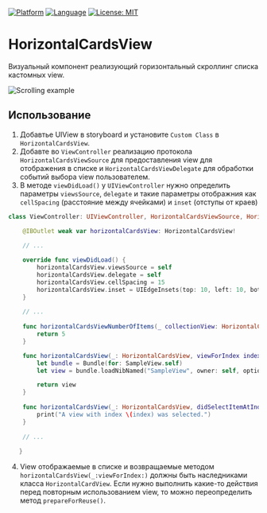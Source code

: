 [![Platform](https://img.shields.io/badge/platform-ios-lightgrey.svg?style=flat-square)](https://img.shields.io/badge/platform-ios-lightgrey.svg?style=flat-square)
[![Language](https://img.shields.io/badge/language-swift-orange.svg?style=flat-square)](https://swift.org/about/)
[![License: MIT](https://img.shields.io/badge/license-MIT-blue.svg?style=flat-square)](http://opensource.org/licenses/MIT)

# HorizontalCardsView

Визуальный компонент реализующий горизонтальный скроллинг списка кастомных view.

![Scrolling example](https://user-images.githubusercontent.com/25868364/81389144-078fc680-9122-11ea-9857-e736c0483db2.gif)

Использование
---

1. Добавтье UIView в storyboard и установите `Custom Class` в `HorizontalCardsView`.
2. Добавте во `ViewController` реализацию протокола `HorizontalCardsViewSource` для предоставления view для отображения в списке и `HorizontalCardsViewDelegate` для обработки событий выбора view пользователем.
3. В методе `viewDidLoad()` у `UIViewController` нужно определить параметры `viewsSource`, `delegate` и такие параметры отображния как `cellSpacing` (расстояние между ячейками) и `inset` (отступы от краев)
```swift
class ViewController: UIViewController, HorizontalCardsViewSource, HorizontalCardsViewDelegate {

    @IBOutlet weak var horizontalCardsView: HorizontalCardsView!

    // ...
    
    override func viewDidLoad() {
        horizontalCardsView.viewsSource = self
        horizontalCardsView.delegate = self
        horizontalCardsView.cellSpacing = 15
        horizontalCardsView.inset = UIEdgeInsets(top: 10, left: 10, bottom: 10, right: 10)
    }
    
    // ...
    
    func horizontalCardsViewNumberOfItems(_ collectionView: HorizontalCardsView) -> Int {
        return 5
    }

    func horizontalCardsView(_: HorizontalCardsView, viewForIndex index: Int) -> HorizontalCardView {
        let bundle = Bundle(for: SampleView.self)
        let view = bundle.loadNibNamed("SampleView", owner: self, options: nil)?.first

        return view
    }
    
    func horizontalCardsView(_: HorizontalCardsView, didSelectItemAtIndex index: Int) {
        print("A view with index \(index) was selected.")
    }
    
    // ...
    
   }
   ```
4. View отображаемые в списке и возвращаемые методом `horizontalCardsView(_:viewForIndex:)` должны быть наследниками класса `HorizontalCardView`. Если нужно выполнить какие-то действия перед повторным использованием view, то можно переопределить метод `prepareForReuse()`. 
